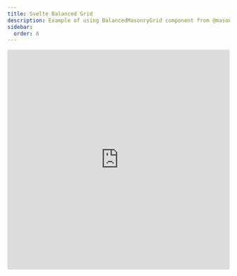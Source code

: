 ```yaml
---
title: Svelte Balanced Grid
description: Example of using BalancedMasonryGrid component from @masonry-grid/svelte
sidebar:
  order: 8
---
```


<iframe
  src="https://stackblitz.com/github/TrigenSoftware/masonry-grid/tree/main/examples/svelte-balanced?embed=1&file=App.svelte&view=preview"
  style="width: 100%; height: 500px; border: 0; border-radius: 4px; overflow: hidden;"
  title="Masonry Grid - Svelte Balanced Example"
  allow="accelerometer; ambient-light-sensor; camera; encrypted-media; geolocation; gyroscope; hid; microphone; midi; payment; usb; vr; xr-spatial-tracking"
  sandbox="allow-forms allow-modals allow-popups allow-presentation allow-same-origin allow-scripts"
></iframe>

